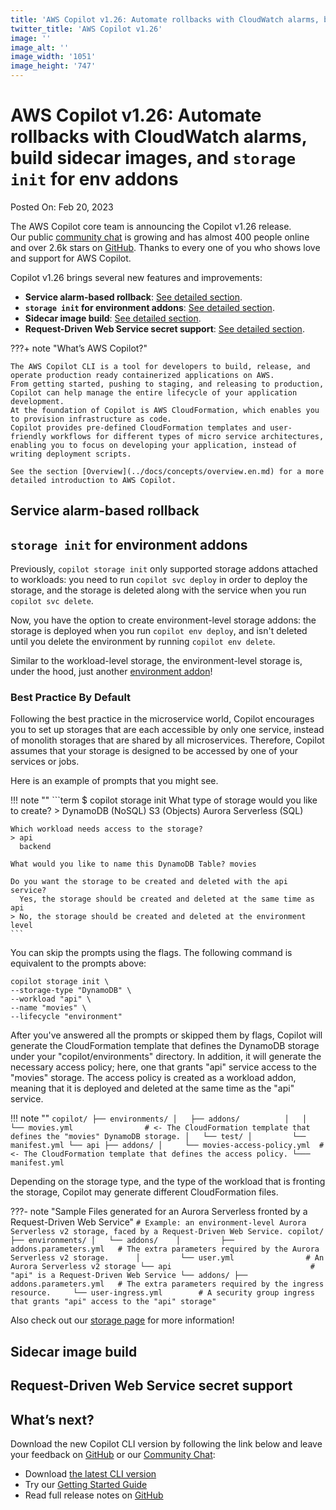 ```yaml
---
title: 'AWS Copilot v1.26: Automate rollbacks with CloudWatch alarms, build sidecar images, and `storage init` for env addons'
twitter_title: 'AWS Copilot v1.26'
image: ''
image_alt: ''
image_width: '1051'
image_height: '747'
---
```


# AWS Copilot v1.26: Automate rollbacks with CloudWatch alarms, build sidecar images, and `storage init` for env addons

Posted On: Feb 20, 2023

The AWS Copilot core team is announcing the Copilot v1.26 release.  
Our public [сommunity сhat](https://gitter.im/aws/copilot-cli) is growing and has almost 400 people online and over 2.6k stars on [GitHub](http://github.com/aws/copilot-cli/).
Thanks to every one of you who shows love and support for AWS Copilot.

Copilot v1.26 brings several new features and improvements:

- **Service alarm-based rollback**: [See detailed section](#service-alarm-based-rollback).
- **`storage init` for environment addons**: [See detailed section](#storage-init-for-environment-addons).
- **Sidecar image build**: [See detailed section](#sidecar-image-build).
- **Request-Driven Web Service secret support**: [See detailed section](#request-driven-web-service-secret-support).

???+ note "What’s AWS Copilot?"

    The AWS Copilot CLI is a tool for developers to build, release, and operate production ready containerized applications on AWS.
    From getting started, pushing to staging, and releasing to production, Copilot can help manage the entire lifecycle of your application development.
    At the foundation of Copilot is AWS CloudFormation, which enables you to provision infrastructure as code.
    Copilot provides pre-defined CloudFormation templates and user-friendly workflows for different types of micro service architectures,
    enabling you to focus on developing your application, instead of writing deployment scripts.

    See the section [Overview](../docs/concepts/overview.en.md) for a more detailed introduction to AWS Copilot.

## Service alarm-based rollback

## `storage init` for environment addons

Previously, `copilot storage init` only supported storage addons attached to workloads: you need to run 
`copilot svc deploy` in order to deploy the storage, and the storage is deleted along with the service
when you run `copilot svc delete`.

Now, you have the option to create environment-level storage addons: the storage is deployed when you run `copilot env deploy`,
and isn't deleted until you delete the environment by running `copilot env delete`.

Similar to the workload-level storage, the environment-level storage is, under the hood, just another [environment addon](../docs/developing/addons/environment.en.md)!

### Best Practice By Default
Following the best practice in the microservice world, Copilot encourages you to set up storages that are each accessible
by only one service, instead of monolith storages that are shared by all microservices. Therefore, Copilot assumes
that your storage is designed to be accessed by one of your services or jobs.

Here is an example of prompts that you might see.

!!! note ""
	```term
	$ copilot storage init
    What type of storage would you like to create?
    > DynamoDB            (NoSQL)
      S3                  (Objects)
      Aurora Serverless   (SQL)

    Which workload needs access to the storage? 
    > api
      backend

    What would you like to name this DynamoDB Table? movies

    Do you want the storage to be created and deleted with the api service?
      Yes, the storage should be created and deleted at the same time as api
    > No, the storage should be created and deleted at the environment level
	```

You can skip the prompts using the flags. The following command is equivalent to the prompts above:
```console
copilot storage init \
--storage-type "DynamoDB" \
--workload "api" \
--name "movies" \
--lifecycle "environment"
```

After you've answered all the prompts or skipped them by flags, Copilot will generate the CloudFormation template that defines the DynamoDB storage
under your "copilot/environments" directory. In addition, it will generate the necessary access policy; here, one that grants "api" service 
access to the "movies" storage. The access policy is created as a workload addon, meaning that it is deployed and
deleted at the same time as the "api" service.

!!! note ""
	```
	copilot/
	├── environments/
	│   ├── addons/         
	│   │     └── movies.yml                # <- The CloudFormation template that defines the "movies" DynamoDB storage.
	│   └── test/
	│         └── manifest.yml
	└── api
	    ├── addons/
	    │     └── movies-access-policy.yml  # <- The CloudFormation template that defines the access policy.
	    └─── manifest.yml
	```

Depending on the storage type, and the type of the workload that is fronting the storage, Copilot may generate different
CloudFormation files.

???- note "Sample Files generated for an Aurora Serverless fronted by a Request-Driven Web Service"
	```
	# Example: an environment-level Aurora Serverless v2 storage, faced by a Request-Driven Web Service.
	copilot/
	├── environments/
	│   └── addons/   
	│         ├── addons.parameters.yml   # The extra parameters required by the Aurora Serverless v2 storage.     
	│         └── user.yml                # An Aurora Serverless v2 storage
	└── api                               # "api" is a Request-Driven Web Service
	    └── addons/
	          ├── addons.parameters.yml   # The extra parameters required by the ingress resource.    
	          └── user-ingress.yml        # A security group ingress that grants "api" access to the "api" storage"
	```



Also check out our [storage page](../docs/developing/storage.en.md) for more information!

## Sidecar image build

## Request-Driven Web Service secret support

## What’s next?

Download the new Copilot CLI version by following the link below and leave your feedback on [GitHub](https://github.com/aws/copilot-cli/) or our [Community Chat](https://gitter.im/aws/copilot-cli):

- Download [the latest CLI version](../docs/getting-started/install.en.md)
- Try our [Getting Started Guide](../docs/getting-started/first-app-tutorial.en.md)
- Read full release notes on [GitHub](https://github.com/aws/copilot-cli/releases/tag/v1.25.0)
